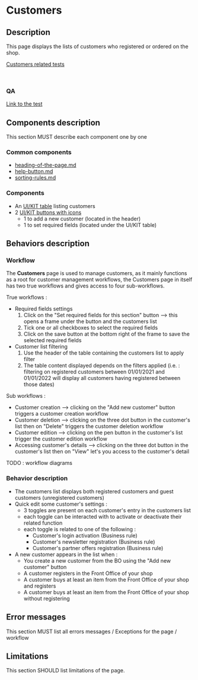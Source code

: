 # Customers

##

##

## Description

This page displays the lists of customers who registered or ordered on the shop.

[Customers related tests](https://build.prestashop-project.org/test-scenarios/scenarios/core/functional/bo/customers.html)

<figure><img src="../../../../../../.gitbook/assets/Capture d’écran 2022-10-07 à 11.26.14.png" alt=""><figcaption></figcaption></figure>

### QA&#x20;

[Link to the test](https://build.prestashop-project.org/test-scenarios/scenarios/core/functional/bo/customers.html)

## Components description

This section MUST describe each component one by one

### Common components

* [heading-of-the-page.md](../../../../common-components/heading-of-the-page.md "mention")
* [help-button.md](../../../../common-components/help-button.md "mention")
* [sorting-rules.md](../../../../common-components/sorting-rules.md "mention")

### Components

* An [UI/KIT table](https://build.prestashop-project.org/prestashop-ui-kit/?path=/story/tables--with-filters) listing customers
* 2 [UI/KIT buttons with icons](https://build.prestashop-project.org/prestashop-ui-kit/?path=/story/buttons--buttons-with-icons)
  * 1 to add a new customer (located in the header)
  * 1 to set required fields (located under the UI/KIT table)

## Behaviors description

### Workflow

The **Customers** page is used to manage customers, as it mainly functions as a root for customer management workflows, the Customers page in itself has two true workflows and gives access to four sub-workflows.

True workflows :&#x20;

* Required fields settings
  1. Click on the "Set required fields for this section" button --> this opens a frame under the button and the customers list
  2. Tick one or all checkboxes to select the required fields
  3. Click on the save button at the bottom right of the frame to save the selected required fields
* Customer list filtering
  1. Use the header of the table containing the customers list to apply filter
  2. The table content displayed depends on the filters applied (i.e. : filtering on registered customers between 01/01/2021 and 01/01/2022 will display all customers having registered between those dates)

Sub workflows :&#x20;

* Customer creation --> clicking on the "Add new customer" button triggers a customer creation workflow
* Customer deletion --> clicking on the three dot button in the customer's list then on "Delete" triggers the customer deletion workflow
* Customer edition --> clicking on the pen button in the customer's list trigger the customer edition workflow
* Accessing customer's details --> clicking on the three dot button in the customer's list then on "View" let's you access to the customer's detail

TODO : workflow diagrams

### Behavior description

* The customers list displays both registered customers and guest customers (unregistered customers)
* Quick edit some customer's settings :&#x20;
  * 3 toggles are present on each customer's entry in the customers list
  * each toggle can be interacted with to activate or deactivate their related function
  * each toggle is related to one of the following :
    * Customer's login activation (Business rule)
    * Customer's newsletter registration (Business rule)
    * Customer's partner offers registration (Business rule)
* A new customer appears in the list when :&#x20;
  * You create a new customer from the BO using the "Add new customer" button
  * A customer registers in the Front Office of your shop
  * A customer buys at least an item from the Front Office of your shop and registers
  * A customer buys at least an item from the Front Office of your shop without registering

## Error messages

This section MUST list all errors messages / Exceptions for the page / workflow

## Limitations

This section SHOULD list limitations of the page.
